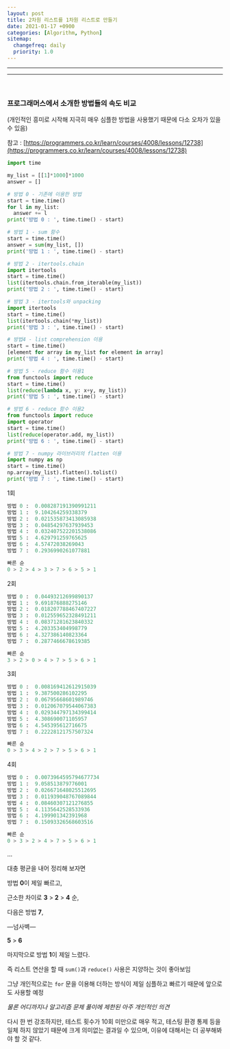 ```yaml
---
layout: post
title: 2차원 리스트를 1차원 리스트로 만들기
date: 2021-01-17 +0900
categories: [Algorithm, Python]
sitemap:
  changefreq: daily
  priority: 1.0
---
```


---

---

<br>

### 프로그래머스에서 소개한 방법들의 속도 비교

(개인적인 흥미로 시작해 지극히 매우 심플한 방법을 사용했기 때문에 다소 오차가 있을 수 있음)

참고 : [https://programmers.co.kr/learn/courses/4008/lessons/12738](https://programmers.co.kr/learn/courses/4008/lessons/12738)

```python
import time

my_list = [[1]*1000]*1000
answer = []

# 방법 0 - 기존에 이용한 방법
start = time.time()
for l in my_list:
  answer += l
print('방법 0 : ', time.time() - start)

# 방법 1 - sum 함수
start = time.time()
answer = sum(my_list, [])
print('방법 1 : ', time.time() - start)

# 방법 2 - itertools.chain
import itertools
start = time.time()
list(itertools.chain.from_iterable(my_list))
print('방법 2 : ', time.time() - start)

# 방법 3 - itertools와 unpacking
import itertools
start = time.time()
list(itertools.chain(*my_list))
print('방법 3 : ', time.time() - start)

# 방법4 - list comprehension 이용
start = time.time()
[element for array in my_list for element in array]
print('방법 4 : ', time.time() - start)

# 방법 5 - reduce 함수 이용1
from functools import reduce
start = time.time()
list(reduce(lambda x, y: x+y, my_list))
print('방법 5 : ', time.time() - start)

# 방법 6 - reduce 함수 이용2
from functools import reduce
import operator
start = time.time()
list(reduce(operator.add, my_list))
print('방법 6 : ', time.time() - start)

# 방법 7 - numpy 라이브러리의 flatten 이용
import numpy as np
start = time.time()
np.array(my_list).flatten().tolist()
print('방법 7 : ', time.time() - start)
```

1회

```python
방법 0 :  0.008287191390991211
방법 1 :  9.104264259338379
방법 2 :  0.021535873413085938
방법 3 :  0.04854297637939453
방법 4 :  0.032407522201538086
방법 5 :  4.629791259765625
방법 6 :  4.57472038269043
방법 7 :  0.2936990261077881

빠른 순
0 > 2 > 4 > 3 > 7 > 6 > 5 > 1
```

2회

```python
방법 0 :  0.04493212699890137
방법 1 :  9.691876888275146
방법 2 :  0.018207788467407227
방법 3 :  0.012559652328491211
방법 4 :  0.08371281623840332
방법 5 :  4.203353404998779
방법 6 :  4.327386140823364
방법 7 :  0.2877466678619385

빠른 순
3 > 2 > 0 > 4 > 7 > 5 > 6 > 1
```

3회

```python
방법 0 :  0.008169412612915039
방법 1 :  9.387500286102295
방법 2 :  0.06795668601989746
방법 3 :  0.012067079544067383
방법 4 :  0.029344797134399414
방법 5 :  4.308690071105957
방법 6 :  4.545395612716675
방법 7 :  0.22228121757507324

빠른 순
0 > 3 > 4 > 2 > 7 > 5 > 6 > 1
```

4회

```python
방법 0 :  0.0073964595794677734
방법 1 :  9.058513879776001
방법 2 :  0.026671648025512695
방법 3 :  0.011939048767089844
방법 4 :  0.08460307121276855
방법 5 :  4.1135642528533936
방법 6 :  4.199901342391968
방법 7 :  0.15093326568603516

빠른 순
0 > 3 > 2 > 4 > 7 > 5 > 6 > 1
```

...

대충 평균을 내어 정리해 보자면

방법 **0**이 제일 빠르고,

근소한 차이로 **3** > **2** > **4** 순,

다음은 방법 **7**,

—넘사벽—

**5** > **6**

마지막으로 방법 **1**이 제일 느렸다.

즉 리스트 연산을 할 때 `sum()`과 `reduce()` 사용은 지양하는 것이 좋아보임

그냥 개인적으로는 `for` 문을 이용해 더하는 방식이 제일 심플하고 빠르기 때문에 앞으로도 사용할 예정

_물론 어디까지나 알고리즘 문제 풀이에 제한된 아주 개인적인 의견_

다시 한 번 강조하지만, 테스트 횟수가 10회 미만으로 매우 적고, 테스팅 환경 통제 등을 일체 하지 않았기 때문에 크게 의미없는 결과일 수 있으며, 이유에 대해서는 더 공부해봐야 할 것 같다.
